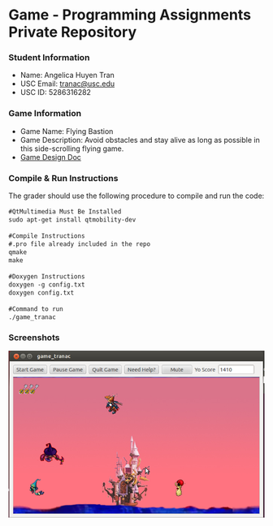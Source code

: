 # Game - Programming Assignments Private Repository
### Student Information
  + Name: Angelica Huyen Tran
  + USC Email: tranac@usc.edu
  + USC ID: 5286316282

### Game Information
  + Game Name: Flying Bastion
  + Game Description: Avoid obstacles and stay alive as long as possible in this side-scrolling flying game.
  + [Game Design Doc](GameDesignDoc.md)


### Compile & Run Instructions
The grader should use the following procedure to compile and run the code:
```shell
#QtMultimedia Must Be Installed
sudo apt-get install qtmobility-dev

#Compile Instructions 
#.pro file already included in the repo
qmake
make

#Doxygen Instructions
doxygen -g config.txt
doxygen config.txt

#Command to run
./game_tranac
```

### Screenshots
![Gameplay Screen](images/gamescreen.png "Gameplay Screen")